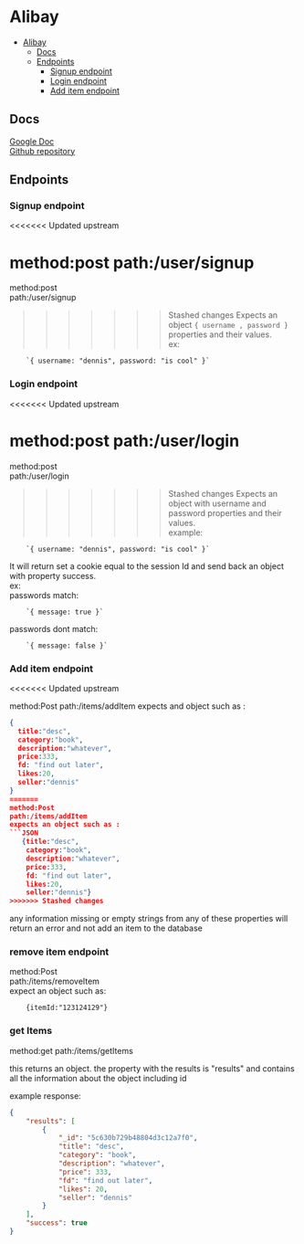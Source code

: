 # Alibay

<!-- TOC -->

- [Alibay](#alibay)
  - [Docs](#docs)
  - [Endpoints](#endpoints)
    - [Signup endpoint](#signup-endpoint)
    - [Login endpoint](#login-endpoint)
    - [Add item endpoint](#add-item-endpoint)

<!-- /TOC -->

## Docs

[Google Doc](https://docs.google.com/document/d/1ZCAnrFAfK6et6a7iPMxvTqmCwYdaS5z-8UX1FG1NO8Y/edit
)  
[Github repository](https://github.com/konradobritzhauser/alibay)

## Endpoints

### Signup endpoint
<<<<<<< Updated upstream

method:post
path:/user/signup
=======
method:post  
path:/user/signup  
>>>>>>> Stashed changes
Expects an object `{ username , password }` properties and their values.  
ex:  

        `{ username: "dennis", password: "is cool" }`

### Login endpoint
<<<<<<< Updated upstream

method:post
path:/user/login
=======
method:post  
path:/user/login  
>>>>>>> Stashed changes
Expects an object with username and password properties and their values.  
example:  

        `{ username: "dennis", password: "is cool" }`  
It will return set a cookie equal to the session Id and send back an object with property success.  
ex:  
passwords match:  

        `{ message: true }`  
passwords dont match: 

        `{ message: false }`

### Add item endpoint
<<<<<<< Updated upstream

method:Post
path:/items/addItem
expects and object such as :

```JSON
{
  title:"desc",
  category:"book",
  description:"whatever",
  price:333,
  fd: "find out later",
  likes:20,
  seller:"dennis"
}
=======
method:Post  
path:/items/addItem  
expects an object such as :  
```JSON
   {title:"desc", 
    category:"book",      
    description:"whatever",   
    price:333, 
    fd: "find out later",    
    likes:20,    
    seller:"dennis"}    
>>>>>>> Stashed changes
```

 any information missing or empty strings from any of these properties will return an error and not add an item to the database

 ### remove item endpoint
 method:Post   
 path:/items/removeItem  
 expect an object such as:   
 
        {itemId:"123124129"} 

 ### get Items
 
 method:get 
 path:/items/getItems
 

 this returns an object. the property with the results is "results" and contains all the information about the object including id

example response:
```JSON
{
    "results": [
        {
            "_id": "5c630b729b48804d3c12a7f0",
            "title": "desc",
            "category": "book",
            "description": "whatever",
            "price": 333,
            "fd": "find out later",
            "likes": 20,
            "seller": "dennis"
        }
    ],
    "success": true
}
```